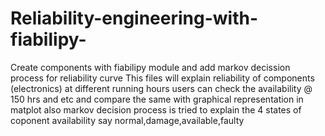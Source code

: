# Reliability-engineering-with-fiabilipy-
Create components with fiabilipy module and add markov decission process for reliability curve 
This files will explain reliability of components (electronics) at different running hours 
users can check the availability @ 150 hrs and etc and compare the same with graphical representation in matplot 
also markov decision process is tried to explain the 4 states of coponent availability say normal,damage,available,faulty 
